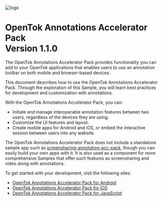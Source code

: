![logo](./tokbox-logo.png)

# OpenTok Annotations Accelerator Pack<br/>Version 1.1.0

The OpenTok Annotations Accelerator Pack provides functionality you can add to your OpenTok applications that enables users to use an annotation toolbar on both mobile and browser-based devices.

This document describes how to use the OpenTok Annotations Accelerator Pack. Through the exploration of this Sample, you will learn best practices for development and customization with annotations.

With the OpenTok Annotations Accelerator Pack, you can:

- Initiate and manage interoperable annotation features between two users, regardless of the devices they are using.
- Customize the UI features and layout.
- Create mobile apps for Android and iOS, or embed the interactive session between users into any website.

The OpenTok Annotations Accelerator Pack does not include a standalone sample app such as [screensharing-annotation-acc-pack](https://github.com/opentok/screensharing-annotation-acc-pack), though you can easily build your own apps with it. It is also used as a component for more comprehensive Samples that offer such features as screensharing and video along with annotations.


To get started with your development, visit the following sites:

- [OpenTok Annotations Accelerator Pack for Android](./android)
- [OpenTok Annotations Accelerator Pack for iOS](./ios)
- [OpenTok Annotations Accelerator Pack for JavaScript](./js)
